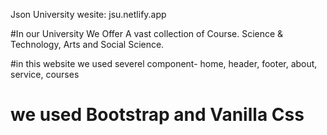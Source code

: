 Json University
wesite: jsu.netlify.app

#In our University We Offer A vast collection of Course.      Science & Technology, Arts and Social Science.

#in this website we used severel component- home,  header, footer, about, service,  courses

# we used Bootstrap and Vanilla Css 






